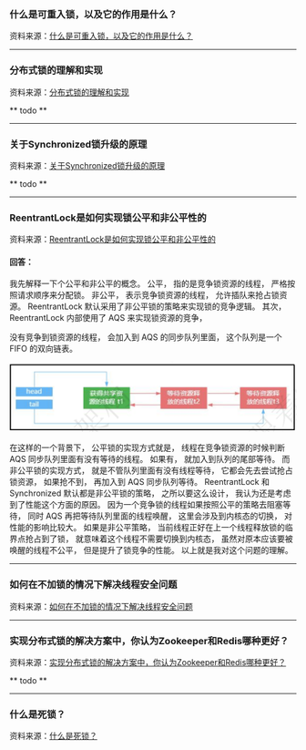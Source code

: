 



### 什么是可重入锁，以及它的作用是什么？

资料来源：[什么是可重入锁，以及它的作用是什么？](https://www.toutiao.com/video/7091103367166067231/)


<hr>



### 分布式锁的理解和实现

资料来源：[分布式锁的理解和实现](https://www.toutiao.com/video/7081573477920014878/?from_scene=all)

**  todo **

<hr>

### 关于Synchronized锁升级的原理

资料来源：[关于Synchronized锁升级的原理](https://www.toutiao.com/video/7098884844192694815/)

**  todo **
<hr>

### ReentrantLock是如何实现锁公平和非公平性的

资料来源：[ReentrantLock是如何实现锁公平和非公平性的](https://www.toutiao.com/video/7103772817413374500/?from_scene=all)

#### 回答：

我先解释一下个公平和非公平的概念。
公平， 指的是竞争锁资源的线程， 严格按照请求顺序来分配锁。
非公平， 表示竞争锁资源的线程， 允许插队来抢占锁资源。
ReentrantLock 默认采用了非公平锁的策略来实现锁的竞争逻辑。
其次， ReentrantLock 内部使用了 AQS 来实现锁资源的竞争，  

没有竞争到锁资源的线程， 会加入到 AQS 的同步队列里面， 这个队列是一个FIFO 的双向链表。  

![image-20221005164300424](img/image-20221005164300424.png  ':size=60%')

在这样的一个背景下， 公平锁的实现方式就是， 线程在竞争锁资源的时候判断AQS 同步队列里面有没有等待的线程。
如果有， 就加入到队列的尾部等待。
而非公平锁的实现方式， 就是不管队列里面有没有线程等待， 它都会先去尝试抢占锁资源， 如果抢不到， 再加入到 AQS 同步队列等待。
ReentrantLock 和 Synchronized 默认都是非公平锁的策略， 之所以要这么设计，
我认为还是考虑到了性能这个方面的原因。
因为一个竞争锁的线程如果按照公平的策略去阻塞等待， 同时 AQS 再把等待队列里面的线程唤醒， 这里会涉及到内核态的切换， 对性能的影响比较大。
如果是非公平策略， 当前线程正好在上一个线程释放锁的临界点抢占到了锁， 就意味着这个线程不需要切换到内核态， 虽然对原本应该要被唤醒的线程不公平，
但是提升了锁竞争的性能。
以上就是我对这个问题的理解。  
<hr>



### 如何在不加锁的情况下解决线程安全问题

资料来源：[如何在不加锁的情况下解决线程安全问题](https://www.toutiao.com/video/7037400683049386509/)

<hr>

### 实现分布式锁的解决方案中，你认为Zookeeper和Redis哪种更好？

资料来源：[实现分布式锁的解决方案中，你认为Zookeeper和Redis哪种更好？](https://www.toutiao.com/video/7032604058363888135/)

**  todo **
<hr>

### 什么是死锁？

资料来源：[什么是死锁？](https://www.toutiao.com/video/7024820470994174504/)


